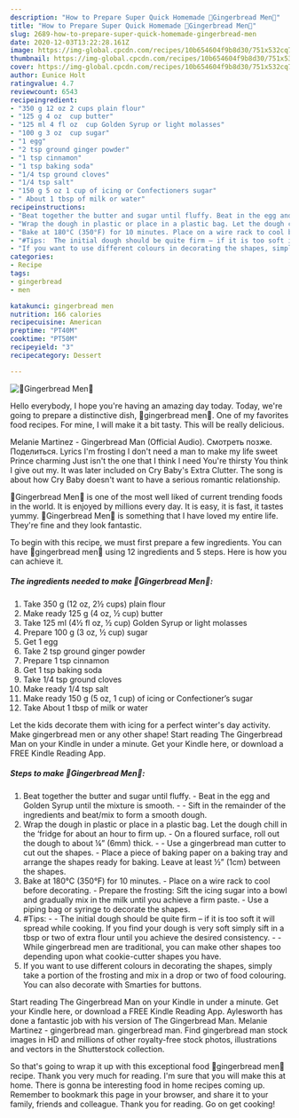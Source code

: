 ```yaml
---
description: "How to Prepare Super Quick Homemade 🍪Gingerbread Men🍪"
title: "How to Prepare Super Quick Homemade 🍪Gingerbread Men🍪"
slug: 2689-how-to-prepare-super-quick-homemade-gingerbread-men
date: 2020-12-03T13:22:28.161Z
image: https://img-global.cpcdn.com/recipes/10b654604f9b8d30/751x532cq70/🍪gingerbread-men🍪-recipe-main-photo.jpg
thumbnail: https://img-global.cpcdn.com/recipes/10b654604f9b8d30/751x532cq70/🍪gingerbread-men🍪-recipe-main-photo.jpg
cover: https://img-global.cpcdn.com/recipes/10b654604f9b8d30/751x532cq70/🍪gingerbread-men🍪-recipe-main-photo.jpg
author: Eunice Holt
ratingvalue: 4.7
reviewcount: 6543
recipeingredient:
- "350 g 12 oz 2 cups plain flour"
- "125 g 4 oz  cup butter"
- "125 ml 4 fl oz  cup Golden Syrup or light molasses"
- "100 g 3 oz  cup sugar"
- "1 egg"
- "2 tsp ground ginger powder"
- "1 tsp cinnamon"
- "1 tsp baking soda"
- "1/4 tsp ground cloves"
- "1/4 tsp salt"
- "150 g 5 oz 1 cup of icing or Confectioners sugar"
- " About 1 tbsp of milk or water"
recipeinstructions:
- "Beat together the butter and sugar until fluffy. Beat in the egg and Golden Syrup until the mixture is smooth.  Sift in the remainder of the ingredients and beat/mix to form a smooth dough."
- "Wrap the dough in plastic or place in a plastic bag. Let the dough chill in the ‘fridge for about an hour to firm up. On a floured surface, roll out the dough to about ¼” (6mm) thick.   Use a gingerbread man cutter to cut out the shapes. Place a piece of baking paper on a baking tray and arrange the shapes ready for baking. Leave at least ½” (1cm) between the shapes."
- "Bake at 180°C (350°F) for 10 minutes. Place on a wire rack to cool before decorating. Prepare the frosting: Sift the icing sugar into a bowl and gradually mix in the milk until you achieve a firm paste. Use a piping bag or syringe to decorate the shapes."
- "#Tips:  The initial dough should be quite firm – if it is too soft it will spread while cooking. If you find your dough is very soft simply sift in a tbsp or two of extra flour until you achieve the desired consistency.  While gingerbread men are traditional, you can make other shapes too depending upon what cookie-cutter shapes you have."
- "If you want to use different colours in decorating the shapes, simply take a portion of the frosting and mix in a drop or two of food colouring. You can also decorate with Smarties for buttons."
categories:
- Recipe
tags:
- gingerbread
- men

katakunci: gingerbread men 
nutrition: 166 calories
recipecuisine: American
preptime: "PT40M"
cooktime: "PT50M"
recipeyield: "3"
recipecategory: Dessert

---
```



![🍪Gingerbread Men🍪](https://img-global.cpcdn.com/recipes/10b654604f9b8d30/751x532cq70/🍪gingerbread-men🍪-recipe-main-photo.jpg)

Hello everybody, I hope you're having an amazing day today. Today, we're going to prepare a distinctive dish, 🍪gingerbread men🍪. One of my favorites food recipes. For mine, I will make it a bit tasty. This will be really delicious.

Melanie Martinez - Gingerbread Man (Official Audio). Смотреть позже. Поделиться. Lyrics I&#39;m frosting I don&#39;t need a man to make my life sweet Prince charming Just isn&#39;t the one that I think I need You&#39;re thirsty You think I give out my. It was later included on Cry Baby&#39;s Extra Clutter. The song is about how Cry Baby doesn&#39;t want to have a serious romantic relationship.

🍪Gingerbread Men🍪 is one of the most well liked of current trending foods in the world. It is enjoyed by millions every day. It is easy, it is fast, it tastes yummy. 🍪Gingerbread Men🍪 is something that I have loved my entire life. They're fine and they look fantastic.


To begin with this recipe, we must first prepare a few ingredients. You can have 🍪gingerbread men🍪 using 12 ingredients and 5 steps. Here is how you can achieve it.

<!--inarticleads1-->

##### The ingredients needed to make 🍪Gingerbread Men🍪:

1. Take 350 g (12 oz, 2½ cups) plain flour
1. Make ready 125 g (4 oz, ½ cup) butter
1. Take 125 ml (4½ fl oz, ½ cup) Golden Syrup or light molasses
1. Prepare 100 g (3 oz, ½ cup) sugar
1. Get 1 egg
1. Take 2 tsp ground ginger powder
1. Prepare 1 tsp cinnamon
1. Get 1 tsp baking soda
1. Take 1/4 tsp ground cloves
1. Make ready 1/4 tsp salt
1. Make ready 150 g (5 oz, 1 cup) of icing or Confectioner’s sugar
1. Take  About 1 tbsp of milk or water


Let the kids decorate them with icing for a perfect winter&#39;s day activity. Make gingerbread men or any other shape! Start reading The Gingerbread Man on your Kindle in under a minute. Get your Kindle here, or download a FREE Kindle Reading App. 

<!--inarticleads2-->

##### Steps to make 🍪Gingerbread Men🍪:

1. Beat together the butter and sugar until fluffy. - Beat in the egg and Golden Syrup until the mixture is smooth. -  - Sift in the remainder of the ingredients and beat/mix to form a smooth dough.
1. Wrap the dough in plastic or place in a plastic bag. Let the dough chill in the ‘fridge for about an hour to firm up. - On a floured surface, roll out the dough to about ¼” (6mm) thick.  -  - Use a gingerbread man cutter to cut out the shapes. - Place a piece of baking paper on a baking tray and arrange the shapes ready for baking. Leave at least ½” (1cm) between the shapes.
1. Bake at 180°C (350°F) for 10 minutes. - Place on a wire rack to cool before decorating. - Prepare the frosting: Sift the icing sugar into a bowl and gradually mix in the milk until you achieve a firm paste. - Use a piping bag or syringe to decorate the shapes.
1. #Tips: -  - The initial dough should be quite firm – if it is too soft it will spread while cooking. If you find your dough is very soft simply sift in a tbsp or two of extra flour until you achieve the desired consistency. -  - While gingerbread men are traditional, you can make other shapes too depending upon what cookie-cutter shapes you have.
1. If you want to use different colours in decorating the shapes, simply take a portion of the frosting and mix in a drop or two of food colouring. You can also decorate with Smarties for buttons.


Start reading The Gingerbread Man on your Kindle in under a minute. Get your Kindle here, or download a FREE Kindle Reading App. Aylesworth has done a fantastic job with his version of The Gingerbread Man. Melanie Martinez - gingerbread man. gingerbread man. Find gingerbread man stock images in HD and millions of other royalty-free stock photos, illustrations and vectors in the Shutterstock collection. 

So that's going to wrap it up with this exceptional food 🍪gingerbread men🍪 recipe. Thank you very much for reading. I'm sure that you will make this at home. There is gonna be interesting food in home recipes coming up. Remember to bookmark this page in your browser, and share it to your family, friends and colleague. Thank you for reading. Go on get cooking!
